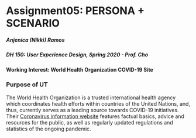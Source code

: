 # Assignment05: PERSONA + SCENARIO
##### Anjenica (Nikki) Ramos
##### DH 150: User Experience Design, Spring 2020 - Prof. Cho

#### Working Interest: World Health Organization COVID-19 Site 

### Purpose of UT 
The World Health Organization is a trusted international health agency which coordinates health efforts within countries of the United Nations, and, thus, currently serves as a leading source towards COVID-19 initiatives. Their [Coronavirus information website](coronavirus.com) features factual basics, advice and resources for the public, as well as regularly updated regulations and statistics of the ongoing pandemic. 
